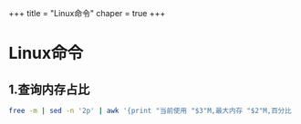 +++
title = "Linux命令"
chaper = true
+++

# Linux命令

## 1.查询内存占比

``` bash
free -m | sed -n '2p' | awk '{print "当前使用 "$3"M,最大内存 "$2"M,百分比 "$3/$2*100"%"}'
```

